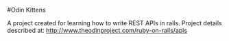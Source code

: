 #Odin Kittens

A project created for learning how to write REST APIs in rails. Project details described at:
http://www.theodinproject.com/ruby-on-rails/apis